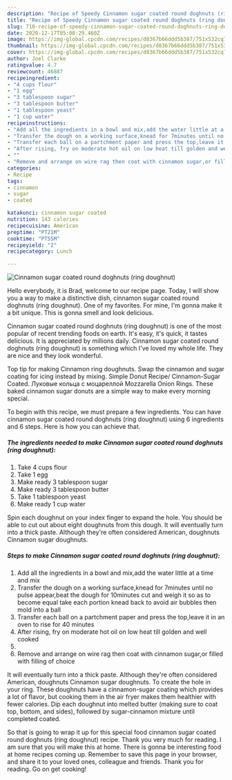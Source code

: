 ```yaml
---
description: "Recipe of Speedy Cinnamon sugar coated round doghnuts (ring doughnut)"
title: "Recipe of Speedy Cinnamon sugar coated round doghnuts (ring doughnut)"
slug: 710-recipe-of-speedy-cinnamon-sugar-coated-round-doghnuts-ring-doughnut
date: 2020-12-17T05:08:29.460Z
image: https://img-global.cpcdn.com/recipes/d8367b66ddd5b387/751x532cq70/cinnamon-sugar-coated-round-doghnuts-ring-doughnut-recipe-main-photo.jpg
thumbnail: https://img-global.cpcdn.com/recipes/d8367b66ddd5b387/751x532cq70/cinnamon-sugar-coated-round-doghnuts-ring-doughnut-recipe-main-photo.jpg
cover: https://img-global.cpcdn.com/recipes/d8367b66ddd5b387/751x532cq70/cinnamon-sugar-coated-round-doghnuts-ring-doughnut-recipe-main-photo.jpg
author: Joel Clarke
ratingvalue: 4.7
reviewcount: 46887
recipeingredient:
- "4 cups flour"
- "1 egg"
- "3 tablespoon sugar"
- "3 tablespoon butter"
- "1 tablespoon yeast"
- "1 cup water"
recipeinstructions:
- "Add all the ingredients in a bowl and mix,add the water little at a time and mix"
- "Transfer the dough on a working surface,knead for 7minutes until no pulse appear,beat the dough for 10minutes cut and weigh it so as to become equal take each portion knead back to avoid air bubbles then mold into a ball"
- "Transfer each ball on a partchment paper and press the top,leave it in an oven to rise for 40 minutes"
- "After rising, fry on moderate hot oil on low heat till golden and well cooked"
- ""
- "Remove and arrange on wire rag then coat with cinnamon sugar,or filled with filling of choice"
categories:
- Recipe
tags:
- cinnamon
- sugar
- coated

katakunci: cinnamon sugar coated 
nutrition: 143 calories
recipecuisine: American
preptime: "PT21M"
cooktime: "PT55M"
recipeyield: "2"
recipecategory: Lunch

---
```



![Cinnamon sugar coated round doghnuts (ring doughnut)](https://img-global.cpcdn.com/recipes/d8367b66ddd5b387/751x532cq70/cinnamon-sugar-coated-round-doghnuts-ring-doughnut-recipe-main-photo.jpg)

Hello everybody, it is Brad, welcome to our recipe page. Today, I will show you a way to make a distinctive dish, cinnamon sugar coated round doghnuts (ring doughnut). One of my favorites. For mine, I'm gonna make it a bit unique. This is gonna smell and look delicious.

Cinnamon sugar coated round doghnuts (ring doughnut) is one of the most popular of recent trending foods on earth. It's easy, it's quick, it tastes delicious. It is appreciated by millions daily. Cinnamon sugar coated round doghnuts (ring doughnut) is something which I've loved my whole life. They are nice and they look wonderful.

Top tip for making Cinnamon ring doughnuts. Swap the cinnamon and sugar coating for icing instead by mixing. Simple Donut Recipe/ Cinnamon-Sugar Coated. Луковые кольца с моцареллой Mozzarella Onion Rings. These baked cinnamon sugar donuts are a simple way to make every morning special.


To begin with this recipe, we must prepare a few ingredients. You can have cinnamon sugar coated round doghnuts (ring doughnut) using 6 ingredients and 6 steps. Here is how you can achieve that.

<!--inarticleads1-->

##### The ingredients needed to make Cinnamon sugar coated round doghnuts (ring doughnut):

1. Take 4 cups flour
1. Take 1 egg
1. Make ready 3 tablespoon sugar
1. Make ready 3 tablespoon butter
1. Take 1 tablespoon yeast
1. Make ready 1 cup water


Spin each doughnut on your index finger to expand the hole. You should be able to cut out about eight doughnuts from this dough. It will eventually turn into a thick paste. Although they&#39;re often considered American, doughnuts Cinnamon sugar doughnuts. 

<!--inarticleads2-->

##### Steps to make Cinnamon sugar coated round doghnuts (ring doughnut):

1. Add all the ingredients in a bowl and mix,add the water little at a time and mix
1. Transfer the dough on a working surface,knead for 7minutes until no pulse appear,beat the dough for 10minutes cut and weigh it so as to become equal take each portion knead back to avoid air bubbles then mold into a ball
1. Transfer each ball on a partchment paper and press the top,leave it in an oven to rise for 40 minutes
1. After rising, fry on moderate hot oil on low heat till golden and well cooked
1. 
1. Remove and arrange on wire rag then coat with cinnamon sugar,or filled with filling of choice


It will eventually turn into a thick paste. Although they&#39;re often considered American, doughnuts Cinnamon sugar doughnuts. To create the hole in your ring. These doughnuts have a cinnamon-sugar coating which provides a lot of flavor, but cooking them in the air fryer makes them healthier with fewer calories. Dip each doughnut into melted butter (making sure to coat top, bottom, and sides), followed by sugar-cinnamon mixture until completed coated. 

So that is going to wrap it up for this special food cinnamon sugar coated round doghnuts (ring doughnut) recipe. Thank you very much for reading. I am sure that you will make this at home. There is gonna be interesting food at home recipes coming up. Remember to save this page in your browser, and share it to your loved ones, colleague and friends. Thank you for reading. Go on get cooking!
